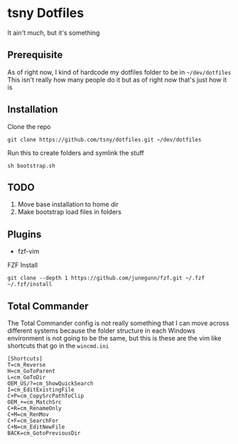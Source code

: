 # tsny Dotfiles

It ain't much, but it's something

## Prerequisite

As of right now, I kind of hardcode my dotfiles folder to be in `~/dev/dotfiles`
This isn't really how many people do it but as of right now that's just how it is

## Installation

Clone the repo
```
git clone https://github.com/tsny/dotfiles.git ~/dev/dotfiles
```

Run this to create folders and symlink the stuff

```
sh bootstrap.sh
```

## TODO

1. Move base installation to home dir  
2. Make bootstrap load files in folders

## Plugins
* fzf-vim

FZF Install
```
git clone --depth 1 https://github.com/junegunn/fzf.git ~/.fzf
~/.fzf/install
```

## Total Commander

The Total Commander config is not really something that I can move across different systems because the 
folder structure in each Windows environment is not going to be the same, but this is these are the vim like 
shortcuts that go in the `wincmd.ini`

```
[Shortcuts]
T=cm_Reverse
H=cm_GoToParent
L=cm_GoToDir
OEM_US/?=cm_ShowQuickSearch
I=cm_EditExistingFile
C+P=cm_CopySrcPathToClip
OEM_+=cm_MatchSrc
C+R=cm_RenameOnly
C+M=cm_RenMov
C+F=cm_SearchFor
C+N=cm_EditNewFile
BACK=cm_GotoPreviousDir
```
